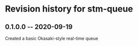 # Revision history for stm-queue

## 0.1.0.0 -- 2020-09-19

Created a basic Okasaki-style real-time queue

